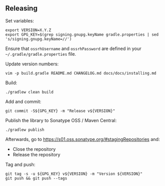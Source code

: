 ## Releasing

Set variables:

    export VERSION=X.Y.Z
    export GPG_KEY=$(grep signing.gnupg.keyName gradle.properties | sed 's/signing.gnupg.keyName=//')

Ensure that `ossrhUsername` and `ossrhPassword` are defined in your
`~/.gradle/gradle.properties` file.

Update version numbers:

    vim -p build.gradle README.md CHANGELOG.md docs/docs/installing.md

Build:

    ./gradlew clean build

Add and commit:

    git commit -S${GPG_KEY} -m "Release v${VERSION}"

Publish the library to Sonatype OSS / Maven Central:

    ./gradlew publish

Afterwards, go to https://s01.oss.sonatype.org/#stagingRepositories and:

- Close the repository
- Release the repository

Tag and push:

    git tag -s -u ${GPG_KEY} v${VERSION} -m "Version ${VERSION}"
    git push && git push --tags
